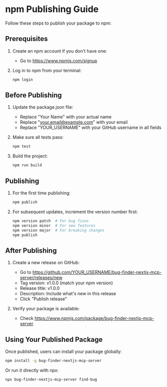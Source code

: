 # npm Publishing Guide

Follow these steps to publish your package to npm:

## Prerequisites

1. Create an npm account if you don't have one:
   - Go to https://www.npmjs.com/signup

2. Log in to npm from your terminal:
   ```bash
   npm login
   ```

## Before Publishing

1. Update the package.json file:
   - Replace "Your Name" with your actual name
   - Replace "your.email@example.com" with your email
   - Replace "YOUR_USERNAME" with your GitHub username in all fields

2. Make sure all tests pass:
   ```bash
   npm test
   ```

3. Build the project:
   ```bash
   npm run build
   ```

## Publishing

1. For the first time publishing:
   ```bash
   npm publish
   ```

2. For subsequent updates, increment the version number first:
   ```bash
   npm version patch  # For bug fixes
   npm version minor  # For new features
   npm version major  # For breaking changes
   npm publish
   ```

## After Publishing

1. Create a new release on GitHub:
   - Go to https://github.com/YOUR_USERNAME/bug-finder-nextjs-mcp-server/releases/new
   - Tag version: v1.0.0 (match your npm version)
   - Release title: v1.0.0
   - Description: Include what's new in this release
   - Click "Publish release"

2. Verify your package is available:
   - Check https://www.npmjs.com/package/bug-finder-nextjs-mcp-server

## Using Your Published Package

Once published, users can install your package globally:

```bash
npm install -g bug-finder-nextjs-mcp-server
```

Or run it directly with npx:

```bash
npx bug-finder-nextjs-mcp-server find-bug
```
